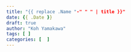 ```yaml
---
title: "{{ replace .Name "-" " " | title }}"
date: {{ .Date }}
draft: true
author: "Koh Yamakawa"
tags: [ ]
categories: [  ]
---
```


